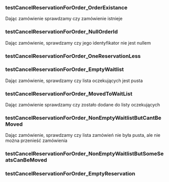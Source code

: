 ### testCancelReservationForOrder_OrderExistance
Dając zamówienie sprawdzamy czy zamówienie istnieje

### testCancelReservationForOrder_NullOrderId
Dając zamówienie, sprawdzamy czy jego identyfikator nie jest nullem

### testCancelReservationForOrder_OneReservationLess


### testCancelReservationForOrder_EmptyWaitlist
Dając zamówienie, sprawdzamy czy lista oczekujących jest pusta

### testCancelReservationForOrder_MovedToWaitList
Dając zamówienie sprawdzamy czy zostało dodane do listy oczekujących

### testCancelReservationForOrder_NonEmptyWaitlistButCantBeMoved
Dając zamówienie, sprawdzamy czy lista zamówień nie była pusta, ale nie można przenieść zamówienia

### testCancelReservationForOrder_NonEmptyWaitlistButSomeSeatsCanBeMoved

### testCancelReservationForOrder_EmptyReservation
